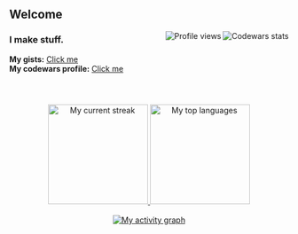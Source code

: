 ## Welcome
<p>
  <a target="_blank" href="https://github.com/r4v10l1">
    <img align="right" src="https://www.codewars.com/users/r4v10l1/badges/small" alt="Codewars stats"/>
<!--     <img align="right" src="https://hits.seeyoufarm.com/api/count/incr/badge.svg?url=https%3A%2F%2Fgithub.com%2Fr4v10l1%2Fpython_dehasher&count_bg=%23282828&title_bg=%23555555&icon=clyp.svg&icon_color=%23282828&title=Hits&edge_flat=true" alt="Profile hits"/> -->
    <img align="right" src="https://komarev.com/ghpvc/?username=r4v10l1&color=282828&label=Profile+visits&style=flat-square" alt="Profile views" />
  </a>
</p>

### I make stuff.
**My gists:** [Click me](https://gist.github.com/r4v10l1)<br>
**My codewars profile:** [Click me](https://www.codewars.com/users/r4v10l1)

#
<br>
<div align="center">
  <a target="_blank" href="https://github.com/r4v10l1">
    <!-- <img height="180em" src="https://github-readme-stats.vercel.app/api?username=r4v10l1&show_icons=true&include_all_commits=true&count_private=true&theme=react" alt="My stats"/> -->
    <img height="180em" src="http://github-readme-streak-stats.herokuapp.com/?user=r4v10l1&theme=react" alt="My current streak"/>
    <img height="180em" src="https://github-readme-stats.vercel.app/api/top-langs/?username=r4v10l1&layout=compact&theme=react&langs_count=6" alt="My top languages"/><br><br>
    <img src="https://activity-graph.herokuapp.com/graph?username=r4v10l1&theme=github&bg_color=20232a&line=2d4854&point=56bcd9&color=ffffff" alt="My activity graph"/>
   </a>
</div>
